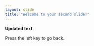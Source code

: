 ```yaml
---
layout: slide
title: "Welcome to your second slide!"
---
```

**Updated text**

Press the left key to go back.
